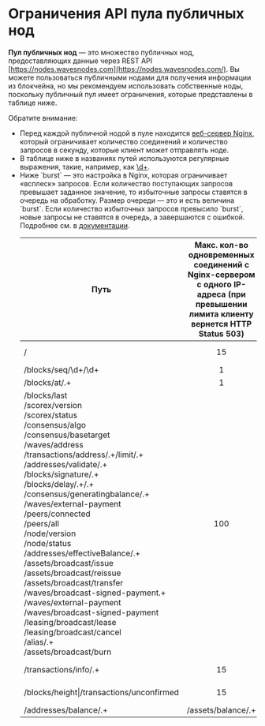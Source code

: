 # Ограничения API пула публичных нод

**Пул публичных нод** — это множество публичных нод, предоставляющих данные через REST API [https://nodes.wavesnodes.com](https://nodes.wavesnodes.com/). Вы можете пользоваться публичными нодами для получения информации из блокчейна, но мы рекомендуем использовать собственные ноды, поскольку публичный пул имеет ограничения, которые представлены в таблице ниже.

Обратите внимание:

<ul><li>Перед каждой публичной нодой в пуле находится <a href="https://www.nginx.com/">веб-сервер Nginx</a>, который ограничивает количество соединений и количество запросов в секунду, которые клиент может отправлять ноде.</li>
<li>В таблице ниже в названиях путей используются регулярные выражения, такие, например, как <a href="https://stackoverflow.com/questions/2841550/what-does-d-mean-in-regular-expression-terms">\d+</a>.</li>
<li>Ниже `burst` — это настройка в Nginx, которая ограничивает «всплеск» запросов. Если количество поступающих запросов превышает заданное значение, то избыточные запросы ставятся в очередь на обработку. Размер очереди — это и есть величина `burst`. Если количество избыточных запросов превысило `burst`, новые запросы не ставятся в очередь, а завершаются с ошибкой. Подробнее см. в <a href="http://nginx.org/ru/docs/http/ngx_http_limit_req_module.html">документации</a>.</li></uls>

| Путь | Макс. кол-во одновременных соединений с Nginx-сервером с одного IP-адреса \(при превышении лимита клиенту вернется HTTP Status 503\) | Макс. кол-во запросов в секунду к Nginx-серверу с одного IP-адреса |
| --- | :---: | :---: |
| / | 15 | 20 (burst 50) |
| /blocks/seq/\d+/\d+ | 1 | 1 |
| /blocks/at/.+ | 1 | 1 |
|/blocks/last<br/>/scorex/version<br/>/scorex/status<br/>/consensus/algo<br/>/consensus/basetarget<br/>/waves/address<br/>/transactions/address/.+/limit/.+<br/>/addresses/validate/.+<br/>/blocks/signature/.+<br/>/blocks/delay/.+/.+<br/>/consensus/generatingbalance/.+<br/>/waves/external-payment<br/>/peers/connected<br/>/peers/all<br/>/node/version<br/>/node/status<br/>/addresses/effectiveBalance/.+<br/>/assets/broadcast/issue<br/>/assets/broadcast/reissue<br/>/assets/broadcast/transfer<br/>/waves/broadcast-signed-payment.+<br/>/waves/external-payment<br/>/waves/broadcast-signed-payment<br/>/leasing/broadcast/lease<br/>/leasing/broadcast/cancel<br/>/alias/.+<br/>/assets/broadcast/burn | 100| 20 (burst 50) |
| /transactions/info/.+ | 15 | 20 (burst 50) |
| /blocks/height\|/transactions/unconfirmed | 15 | 20 (burst 50) |
| /addresses/balance/.+|/assets/balance/.+ | 15 | 100 (burst 50) |
